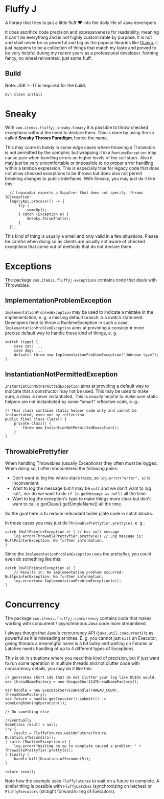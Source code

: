 # Fluffy J
A library that tries to put a little fluff ❤ into the daily life of Java developers.
  
It does sacrifice code precision and expressiveness for readability, meaning it can't do everything and is not highly customizable by purpose. It is not and shall never be as powerful and big as the popular libraries like [Guava](https://github.com/google/guava), it just happens to be a collection of things that match my taste and proved to be very helpful during my recent years as a professional developer. Nothing fancy, no wheel reinvented, just some fluff.  

## Build  
Note: JDK >=17 is required for the build.  

`mvn clean install`

# Sneaky
With `com.itemis.fluffyj.sneaky.Sneaky` it is possible to throw checked exceptions without the need to declare them. This is done by using the so called **Sneaky Throws Paradigm**, hence the name.
  
This may come in handy in some edge cases where throwing a Throwable is not permitted by the compiler, but wrapping it in a `RuntimeException` may cause pain when handling errors on higher levels of the call stack. Also it may just be very uncomfortable or impossible to do proper error handling within a lambda expression. This is especially true for legacy code that does not allow checked exceptions to be thrown but does also not permit breaking changes to public interfaces. With Sneaky, you may just do it like this:
  
```
  // LegacyApi expects a Supplier that does not specify 'throws IOException'
  legacyApi.process(() -> {
      try {
          someOp();
      } catch (Exception e) {
          Sneaky.throwThat(e);
      }
  });
```
  
This kind of thing is usually a smell and only valid in a few situations. Please be careful when doing so as clients are usually not aware of checked exceptions that come out of methods that do not declare them.

# Exceptions
The package `com.itemis.fluffyj.exceptions` contains code that deals with Throwables.

## ImplementationProblemException
`ImplementationProblemException` may be used to indicate a mistake in the implementation, e. g. a missing default branch in a switch statement. Developers tend to throw a RuntimeException in such a case. `ImplementationProblemException` aims at providing a consistent more precise default way to handle these kind of things, e. g.  

```
switch (type) {
    case cat: ...
    case dog: ...
    default: throw new ImplementationProblemException("Unknown type");
}
```

## InstantiationNotPermittedException  
`InstantiationNotPermittedException` aims at providing a default way to indicate that a constructor may not be used. This may be used to make sure, a class is never instantiated. This is usually helpful to make sure static helpers are not instantiated by some "smart" reflective code, e. g.:  
  
```
// This class contains static helper code only and cannot be instantiated, even not by reflection.
public final class Clazz() {
    private Clazz() {
        throw new InstantionNotPermittedException();
    }
}
```
  
## ThrowablePrettyfier
When handling Throwables (usually Exceptions) they often must be logged. When doing so, I often encountered the following pains:
* Don't want to log the whole stack trace, so `log.error("error", e)` is inconvenient.
* Want to log the message but it may be `null` and we don't want to log `null`, nor do we want to do `if (e.getMessage == null)` all the time.
* Want to log the exception's type to make things more clear but don't want to call e.getClass().getSimpleName() all the time.
  
So the goal here is to reduce redundant boiler plate code in catch blocks.
  
In those cases you may just do `ThrowablePrettyfier.pretty(e)`, e. g.:

```
catch (NullPointerException e) { // has null message
    log.error(ThrowablePrettyfier.pretty(e)) // Log message is: NullPointerException: No further information.
}
```
  
Since the `ImplementationProblemException` uses the prettyfier, you could even do something like this:

```
catch (NullPointerException e) {
    // Results in: An implementation problem occurred: NullpointerException: No further information.
    log.error(new ImplementationProblemException(e));
}
```

# Concurrency
The package `com.itemis.fluffyj.concurrency` contains code that makes working with concurrent / asynchronous Java code more streamlined.  
  

I always though that Java's concurrency API (`java.util.concurrent`) is as powerful as it is misleading at times. E. g. you cannot just `kill` an Executor, giving threads a meaningful name is a bit bulky and waiting on Futures or Latches needs handling of up to 4 different types of Exceptions. 
  
This is ok in situations where you need this kind of precision, but if just want to run some operation in multiple threads and not clutter code with concurrency details, you may do it like this:

```
// generates short ids that do not clutter your log like UUIDs would.
var threadNameFactory = new UniqueShortIdThreadNameFactory();

var handle = new ExecutorServiceHandle(THREAD_COUNT, threadNameFactory);
var future = handle.getExecutor().submit(() -> someLongRunningOperation());

// Do something else

//Eventually
SomeClass result = null;
try {
    result = FluffyFutures.waitOnFuture(future, Duration.ofSeconds(5));
} catch (RuntimeException e) {
    log.error("Waiting on op to complete caused a problem: " + ThrowablePrettyfier.pretty(e));
} finally {
    handle.kill(Duration.ofSeconds(5));
}

return result;
```
  
Note how the example uses `FluffyFutures` to wait on a future to complete. A similar thing is possible with `FluffyLatches` (synchronizing on latches) or `FluffyExecutors` (straight forward killing of Executors).